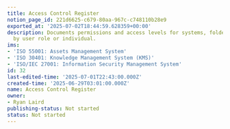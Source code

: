 ```yaml
---
title: Access Control Register
notion_page_id: 221d6625-c679-80aa-967c-c748110b28e9
exported_at: '2025-07-02T18:44:59.628359+00:00'
description: Documents permissions and access levels for systems, folders, and platforms
  by user role or individual.
ims:
- 'ISO 55001: Assets Management System'
- 'ISO 30401: Knowledge Management System (KMS)'
- 'ISO/IEC 27001: Information Security Management System'
id: 32
last-edited-time: '2025-07-01T22:43:00.000Z'
created-time: '2025-06-29T03:01:00.000Z'
name: Access Control Register
owner:
- Ryan Laird
publishing-status: Not started
status: Not started
---
```


